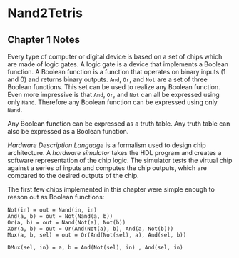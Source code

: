 # Nand2Tetris

## Chapter 1 Notes

Every type of computer or digital device is based on a set of chips which are made of logic gates. A logic gate is a device that implements a Boolean function. A Boolean function is a function that operates on binary inputs (1 and 0) and returns binary outputs. `And`, `Or`, and `Not` are a set of three Boolean functions. This set can be used to realize any Boolean function. Even more impressive is that `And`, `Or`, and `Not` can all be expressed using only `Nand`. Therefore any Boolean function can be expressed using only `Nand`.

Any Boolean function can be expressed as a truth table. Any truth table can also be expressed as a Boolean function.

*Hardware Description Language* is a formalism used to design chip architecture. A *hardware simulator* takes the HDL program and creates a software representation of the chip logic. The simulator tests the virtual chip against a series of inputs and computes the chip outputs, which are compared to the desired outputs of the chip.

The first few chips implemented in this chapter were simple enough to reason out as Boolean functions:
```
Not(in) = out = Nand(in, in)
And(a, b) = out = Not(Nand(a, b))
Or(a, b) = out = Nand(Not(a), Not(b))
Xor(a, b) = out = Or(And(Not(a), b), And(a, Not(b)))
Mux(a, b, sel) = out = Or(And(Not(sel), a), And(sel, b))

DMux(sel, in) = a, b = And(Not(sel), in) , And(sel, in)
```